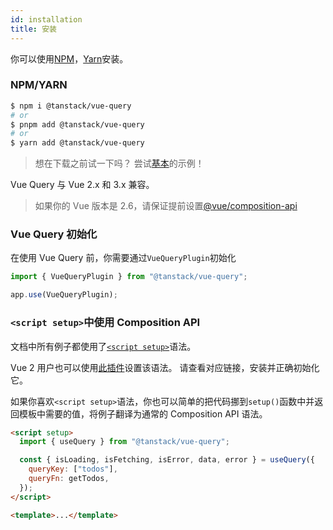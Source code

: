 ```yaml
---
id: installation
title: 安装
---
```


你可以使用[NPM](https://www.npmjs.com)，[Yarn](https://yarnpkg.com)安装。

### NPM/YARN

```bash
$ npm i @tanstack/vue-query
# or
$ pnpm add @tanstack/vue-query
# or
$ yarn add @tanstack/vue-query
```

> 想在下载之前试一下吗？ 尝试[基本](https://tanstack.com/query/v4/docs/vue/examples/vue/basic)的示例！

Vue Query 与 Vue 2.x 和 3.x 兼容。

> 如果你的 Vue 版本是 2.6，请保证提前设置[@vue/composition-api](https://github.com/vuejs/composition-api)

### Vue Query 初始化

在使用 Vue Query 前，你需要通过`VueQueryPlugin`初始化

```ts
import { VueQueryPlugin } from "@tanstack/vue-query";

app.use(VueQueryPlugin);
```

### `<script setup>`中使用 Composition API

文档中所有例子都使用了[`<script setup>`](https://staging.vuejs.org/api/sfc-script-setup.html)语法。

Vue 2 用户也可以使用[此插件](https://github.com/antfu/unplugin-vue2-script-setup)设置该语法。
请查看对应链接，安装并正确初始化它。

如果你喜欢`<script setup>`语法，你也可以简单的把代码挪到`setup()`函数中并返回模板中需要的值，将例子翻译为通常的 Composition API 语法。

```html
<script setup>
  import { useQuery } from "@tanstack/vue-query";

  const { isLoading, isFetching, isError, data, error } = useQuery({
    queryKey: ["todos"],
    queryFn: getTodos,
  });
</script>

<template>...</template>
```
